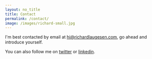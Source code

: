 ```yaml
---
layout: no_title
title: Contact
permalink: /contact/
image: /images/richard-small.jpg
---
```


I'm best contacted by email at [hi@richardlaugesen.com](mailto://hi@richardlaugesen.com), go ahead and introduce yourself.

You can also follow me on [twitter](https://twitter.com/richardlaugesen) or [linkedin](https://www.linkedin.com/in/richardlaugesen/).



